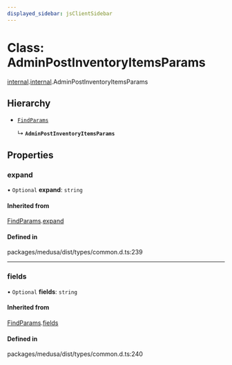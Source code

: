 ```yaml
---
displayed_sidebar: jsClientSidebar
---
```


# Class: AdminPostInventoryItemsParams

[internal](../modules/internal-8.md).[internal](../modules/internal-8.internal.md).AdminPostInventoryItemsParams

## Hierarchy

- [`FindParams`](internal-6.FindParams.md)

  ↳ **`AdminPostInventoryItemsParams`**

## Properties

### expand

• `Optional` **expand**: `string`

#### Inherited from

[FindParams](internal-6.FindParams.md).[expand](internal-6.FindParams.md#expand)

#### Defined in

packages/medusa/dist/types/common.d.ts:239

___

### fields

• `Optional` **fields**: `string`

#### Inherited from

[FindParams](internal-6.FindParams.md).[fields](internal-6.FindParams.md#fields)

#### Defined in

packages/medusa/dist/types/common.d.ts:240
